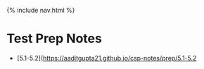 {% include nav.html %}

# Test Prep Notes
- [5.1-5.2](https://aaditgupta21.github.io/csp-notes/prep/5.1-5.2
